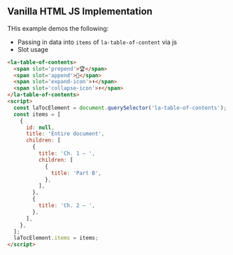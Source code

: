 ## Vanilla HTML JS Implementation
THis example demos the following:
* Passing in data into `items` of `la-table-of-content` via js
* Slot usage

```html
<la-table-of-contents>
  <span slot='prepend'>🏆</span>
  <span slot='append'>🥙</span>
  <span slot='expand-icon'>⬇️</span>
  <span slot='collapse-icon'>⬆️</span>
</la-table-of-contents>
<script>
  const laTocElement = document.querySelector('la-table-of-contents');
  const items = [
    {
      id: null,
      title: 'Entire document',
      children: [
        {
          title: 'Ch. 1 – ',
          children: [
            {
              title: 'Part B',
            },
          ],
        },
        {
          title: 'Ch. 2 – ',
        },
      ],
    },
  ];
  laTocElement.items = items;
</script>
```